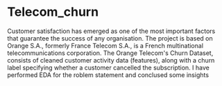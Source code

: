 # Telecom_churn

Customer satisfaction has emerged as one of the most important factors that guarantee the success of any organisation.
The project is based on Orange S.A., formerly France Telecom S.A., is a French multinational telecommunications corporation. The Orange Telecom's Churn Dataset, consists of cleaned customer activity data (features), along with a churn label specifying whether a customer cancelled the subscription.
I have performed EDA for the roblem statement and conclused some insights 
